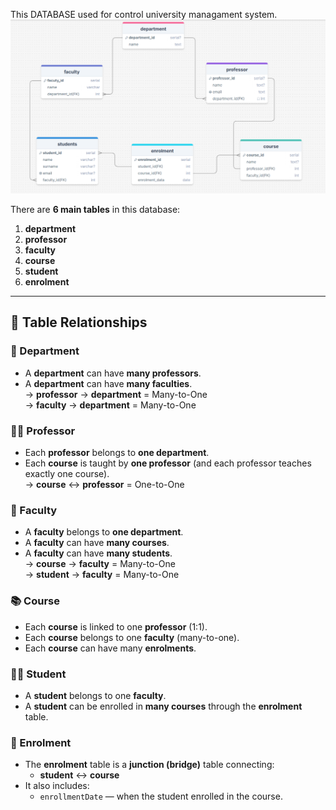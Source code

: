 This DATABASE used for control university managament system.
![Database Diagram](image/12.png)



There are **6 main tables** in this database:

1. **department**  
2. **professor**  
3. **faculty**  
4. **course**  
5. **student**  
6. **enrolment**

---

## 🔗 Table Relationships

### 🧩 Department
- A **department** can have **many professors**.
- A **department** can have **many faculties**.  
  → **professor** → **department** = Many-to-One  
  → **faculty** → **department** = Many-to-One  

### 👨‍🏫 Professor
- Each **professor** belongs to **one department**.  
- Each **course** is taught by **one professor** (and each professor teaches exactly one course).  
  → **course** ↔ **professor** = One-to-One

### 🏫 Faculty
- A **faculty** belongs to **one department**.  
- A **faculty** can have **many courses**.  
- A **faculty** can have **many students**.  
  → **course** → **faculty** = Many-to-One  
  → **student** → **faculty** = Many-to-One  

### 📚 Course
- Each **course** is linked to one **professor** (1:1).
- Each **course** belongs to one **faculty** (many-to-one).
- Each **course** can have many **enrolments**.

### 👨‍🎓 Student
- A **student** belongs to one **faculty**.
- A **student** can be enrolled in **many courses** through the **enrolment** table.  

### 📝 Enrolment
- The **enrolment** table is a **junction (bridge)** table connecting:
  - **student** ↔ **course**
- It also includes:
  - `enrollmentDate` — when the student enrolled in the course.
